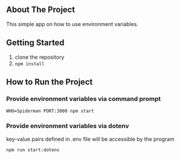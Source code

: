 ## About The Project

This simple app on how to use environment variables.

## Getting Started

1. clone the repository
2. `npm install` 


## How to Run the Project
### Provide environment variables via command prompt
`WHO=Spiderman PORT:3000 npm start`

### Provide environment variables via dotenv
key-value pairs defined in .env file will be accessible by the program

`npm run start:dotenv`